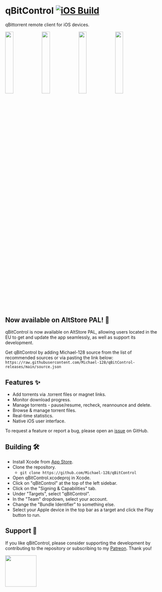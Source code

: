 # qBitControl [![iOS Build](https://github.com/Michael-128/qBitControl/actions/workflows/automated-ios-build.yml/badge.svg?branch=main)](https://github.com/Michael-128/qBitControl/actions/workflows/automated-ios-build.yml)

qBittorrent remote client for iOS devices.

<img class="product-img" src="https://github.com/Michael-128/qBitControl/assets/116978510/04fa9256-e5dc-420c-8709-79064bb82044" width="22.5%"/>
<img class="product-img" src="https://github.com/Michael-128/qBitControl/assets/116978510/02633a00-b647-4898-9edb-d4b8b89d4a88" width="22.5%"/>
<img class="product-img" src="https://github.com/Michael-128/qBitControl/assets/116978510/e09a2508-56c7-41b3-91ce-d8e4c7639537" width="22.5%"/>
<img class="product-img" src="https://github.com/Michael-128/qBitControl/assets/116978510/34cdfe91-0bcb-40ed-8bf5-3d3428567e10" width="22.5%"/>

## Now available on AltStore PAL! 📱
qBitControl is now available on AltStore PAL, allowing users located in the EU to get and update the app seamlessly, as well as support its development. 

Get qBitControl by adding Michael-128 source from the list of recommended sources or via pasting the link below:
`https://raw.githubusercontent.com/Michael-128/qBitControl-releases/main/source.json`

## Features ✨
- Add torrents via .torrent files or magnet links.
- Monitor download progress.
- Manage torrents - pause/resume, recheck, reannounce and delete.
- Browse & manage torrent files.
- Real-time statistics.
- Native iOS user interface.

To request a feature or report a bug, please open an [issue](https://github.com/Michael-128/qBitControl/issues) on GitHub.


## Building 🛠️
- Install Xcode from [App Store](https://apps.apple.com/us/app/xcode/id497799835).
- Clone the repository.
  - `git clone https://github.com/Michael-128/qBitControl`
- Open qBitControl.xcodeproj in Xcode.
- Click on "qBitControl" at the top of the left sidebar.
- Click on the "Signing & Capabilities" tab.
- Under "Targets", select "qBitControl".
- In the "Team" dropdown, select your account.
- Change the "Bundle Identifier" to something else.
- Select your Apple device in the top bar as a target and click the Play button to run.


## Support 🤝
If you like qBitControl, please consider supporting the development by contributing to the repository or subscribing to my <a href="https://patreon.com/michael128?utm_medium=unknown&utm_source=join_link&utm_campaign=creatorshare_creator&utm_content=copyLink">Patreon</a>. Thank you!

<a href="https://patreon.com/michael128?utm_medium=unknown&utm_source=join_link&utm_campaign=creatorshare_creator&utm_content=copyLink">
  <img height="100px" src="https://github.com/user-attachments/assets/dd45b4da-ae9d-44ce-821d-883190557312"/>
</a>
